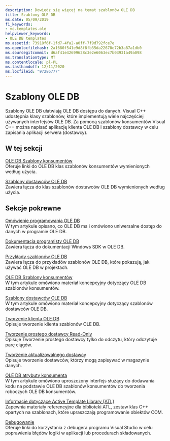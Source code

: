 ```yaml
---
description: Dowiedz się więcej na temat szablonów OLE DB
title: Szablony OLE DB
ms.date: 05/09/2019
f1_keywords:
- vc.templates.ole
helpviewer_keywords:
- OLE DB templates
ms.assetid: 73918f6f-1fd7-4fa2-a0ff-7f9d792fce7e
ms.openlocfilehash: 2a1680f541e9d8f8fb35da22670e72b3a87a1db0
ms.sourcegitcommit: d6af41e42699628c3e2e6063ec7b03931a49a098
ms.translationtype: MT
ms.contentlocale: pl-PL
ms.lasthandoff: 12/11/2020
ms.locfileid: "97286777"
---
```

# <a name="ole-db-templates"></a>Szablony OLE DB

Szablony OLE DB ułatwiają OLE DB dostępu do danych. Visual C++ udostępnia klasy szablonów, które implementują wiele najczęściej używanych interfejsów OLE DB. Za pomocą szablonów konsumentów Visual C++ można napisać aplikację klienta OLE DB i szablony dostawcy w celu zapisania aplikacji serwera (dostawcy).

## <a name="in-this-section"></a>W tej sekcji

[OLE DB Szablony konsumentów](../../data/oledb/ole-db-consumer-templates-reference.md)<br/>
Oferuje linki do OLE DB klas szablonów konsumentów wymienionych według użycia.

[Szablony dostawców OLE DB](../../data/oledb/ole-db-provider-templates-reference.md)<br/>
Zawiera łącza do klas szablonów dostawców OLE DB wymienionych według użycia.

## <a name="related-sections"></a>Sekcje pokrewne

[Omówienie programowania OLE DB](../../data/oledb/ole-db-programming-overview.md)<br/>
W tym artykule opisano, co OLE DB ma i omówiono uniwersalne dostęp do danych w programie OLE DB.

[Dokumentacja programisty OLE DB](/sql/connect/oledb/ole-db/oledb-driver-for-sql-server-programming)<br/>
Zawiera łącza do dokumentacji Windows SDK w OLE DB.

[Przykłady szablonów OLE DB](../../overview/visual-cpp-samples.md)<br/>
Zawiera łącza do przykładów szablonów OLE DB, które pokazują, jak używać OLE DB w projektach.

[OLE DB Szablony konsumentów](../../data/oledb/ole-db-consumer-templates-cpp.md)<br/>
W tym artykule omówiono materiał koncepcyjny dotyczący OLE DB szablonów konsumentów.

[Szablony dostawców OLE DB](../../data/oledb/ole-db-provider-templates-cpp.md)<br/>
W tym artykule omówiono materiał koncepcyjny dotyczący szablonów dostawców OLE DB.

[Tworzenie klienta OLE DB](../../data/oledb/creating-an-ole-db-consumer.md)<br/>
Opisuje tworzenie klienta szablonów OLE DB.

[Tworzenie prostego dostawcy Read-Only](../../data/oledb/creating-a-simple-read-only-provider.md)<br/>
Opisuje Tworzenie prostego dostawcy tylko do odczytu, który odczytuje parę ciągów.

[Tworzenie aktualizowalnego dostawcy](../../data/oledb/creating-an-updatable-provider.md)<br/>
Opisuje tworzenie dostawców, którzy mogą zapisywać w magazynie danych.

[OLE DB atrybuty konsumenta](../../windows/attributes/ole-db-consumer-attributes.md)<br/>
W tym artykule omówiono uproszczony interfejs służący do dodawania kodu na podstawie OLE DB szablonów konsumentów do tworzenia roboczych OLE DB konsumentów.

[Informacje dotyczące Active Template Library (ATL)](../../atl/atl-com-desktop-components.md)<br/>
Zapewnia materiały referencyjne dla biblioteki ATL, zestaw klas C++ opartych na szablonach, które upraszczają programowanie obiektów COM.

[Debugowanie](/visualstudio/debugger/debugging-in-visual-studio)<br/>
Oferuje linki do korzystania z debugera programu Visual Studio w celu poprawienia błędów logiki w aplikacji lub procedurach składowanych.
